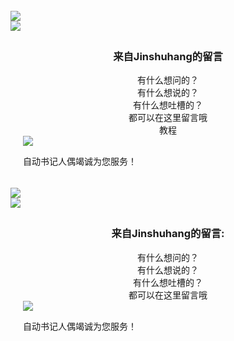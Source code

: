 <link rel="stylesheet" href="https://cdn.jsdelivr.net/gh/zjwo/CDN/css/messagebar.css"/>

<div id="computer"><div id="maincontent"><br><div id="form-wrap"><img src="https://cdn.jsdelivr.net/gh/Akilarlxh/Valine-Admin@v1.0/source/img/before.png"id="beforeimg"><div id="envelope"><form><div class="formmain"><img class="headerimg"src="https://ae01.alicdn.com/kf/U5bb04af32be544c4b41206d9a42fcacfd.jpg"/><div style="padding: 5px 20px;"><center><h3 calss="title3">来自Jinshuhang的留言</h3></center><center class="comments">有什么想问的？<br>有什么想说的？<br>有什么想吐槽的？<br>都可以在这里留言哦<br>教程</center><div class="bottomcontent"><img class="bottomimg"src="https://ae01.alicdn.com/kf/U0968ee80fd5c4f05a02bdda9709b041eE.png"/></div><p class="bottomhr">自动书记人偶竭诚为您服务！</p></div></div></form></div><img id="afterimg"src="https://cdn.jsdelivr.net/gh/Akilarlxh/Valine-Admin@v1.0/source/img/after.png"></div></div></div><div id="mobile"><form><div class="formmain"><img class="headerimg"src="https://ae01.alicdn.com/kf/U5bb04af32be544c4b41206d9a42fcacfd.jpg"/><div style="padding: 5px 20px;"><center><h3 class="title3">来自Jinshuhang的留言:</h3></center><center class="comments">有什么想问的？<br>有什么想说的？<br>有什么想吐槽的？<br>都可以在这里留言哦<br></center><div class="bottomcontent"><img src="https://ae01.alicdn.com/kf/U0968ee80fd5c4f05a02bdda9709b041eE.png"class="bottomhr"></div><p class="bottomhr">自动书记人偶竭诚为您服务！</p></div></div></form></div>

